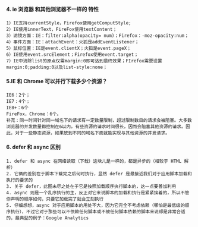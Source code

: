 
#### 4. ie 浏览器 和其他浏览器不一样的 特性

    1）IE支持currentStyle，Firefox使用getComputStyle;
    2）IE使用innerText，FireFox使用textContent；
    3）滤镜方面：IE：filter:alpha(opacity= num)；Firefox：-moz-opacity:num；
    4）事件方面：IE：attachEvent：火狐是addEventListener；
    5）鼠标位置：IE是event.clientX；火狐是event.pageX；
    6）IE使用event.srcElement；Firefox使用event.target；
    7）IE中消除list的原点仅需margin:0即可达到最终效果；FIrefox需要设置margin:0;padding:0以及list-style:none；

#### 5.IE 和 Chrome 可以并行下载多少个资源？

    IE6：2个；
    IE7：4个；
    IE8+：6个
    FireFox，Chrome：6个。
    补充：同一时间针对同一域名下的请求有一定数量限制，超过限制数目的请求会被阻塞。大多数浏览器的并发数量都控制在6以内。有些资源的请求时间很长，因而会阻塞其他资源的请求。因此，对于一些静态资源，如果放到不同的域名下面就能实现与其他资源的并发请求。

#### 6. defer 和 async 区别

    1. defer 和 async 在网络读取（下载）这块儿是一样的，都是异步的（相较于 HTML 解析）
    2. 它俩的差别在于脚本下载完之后何时执行，显然 defer 是最接近我们对于应用脚本加载和执行的要求的
    3. 关于 defer，此图未尽之处在于它是按照加载顺序执行脚本的，这一点要善加利用
    4. async 则是一个乱序执行的主，反正对它来说脚本的加载和执行是紧紧挨着的，所以不管你声明的顺序如何，只要它加载完了就会立刻执行
    5. 仔细想想，async 对于应用脚本的用处不大，因为它完全不考虑依赖（哪怕是最低级的顺序执行），不过它对于那些可以不依赖任何脚本或不被任何脚本依赖的脚本来说却是非常合适的，最典型的例子：Google Analytics
